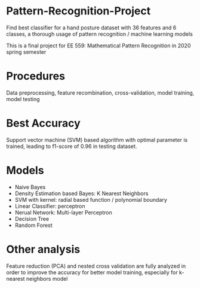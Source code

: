 # Pattern-Recognition-Project
Find best classifier for a hand posture dataset with 36 features and 6 classes, a thorough usage of pattern recognition / machine learning models

This is a final project for EE 559: Mathematical Pattern Recognition in 2020 spring semester
# Procedures
Data preprocessing, feature recombination, cross-validation, model training, model testing
# Best Accuracy
Support vector machine (SVM) based algorithm with optimal parameter is trained, leading to f1-score of 0.96 in testing dataset. 
# Models
* Naive Bayes
* Density Estimation based Bayes: K Nearest Neighbors
* SVM with kernel: radial based function / polynomial boundary
* Linear Classifier: perceptron
* Nerual Network: Multi-layer Perceptron
* Decision Tree
* Random Forest
# Other analysis
Feature reduction (PCA) and nested cross validation are fully analyzed in order to improve the accuracy for better model training, especially for k-nearest neighbors model
